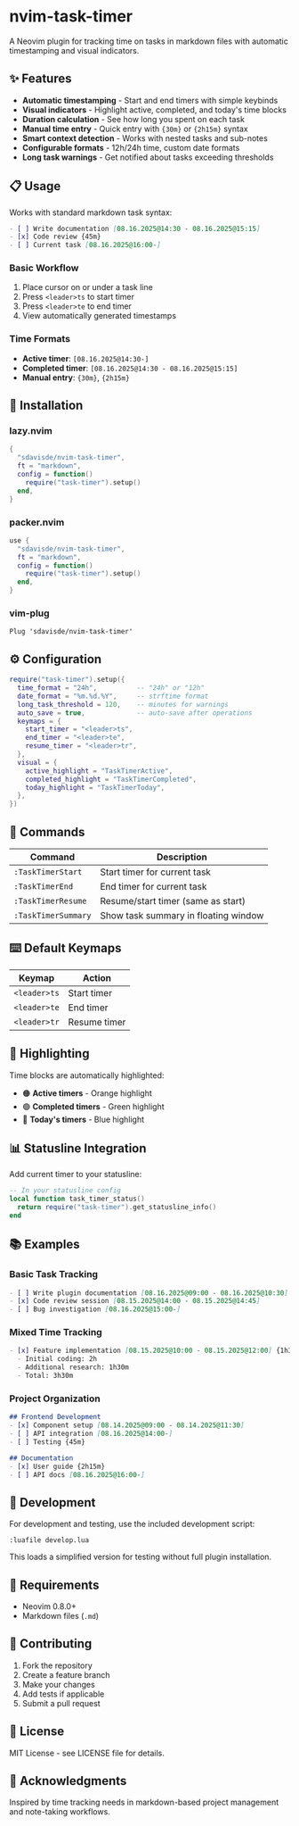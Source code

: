 # nvim-task-timer

A Neovim plugin for tracking time on tasks in markdown files with automatic timestamping and visual indicators.

## ✨ Features

- **Automatic timestamping** - Start and end timers with simple keybinds
- **Visual indicators** - Highlight active, completed, and today's time blocks
- **Duration calculation** - See how long you spent on each task
- **Manual time entry** - Quick entry with `{30m}` or `{2h15m}` syntax
- **Smart context detection** - Works with nested tasks and sub-notes
- **Configurable formats** - 12h/24h time, custom date formats
- **Long task warnings** - Get notified about tasks exceeding thresholds

## 📋 Usage

Works with standard markdown task syntax:

```markdown
- [ ] Write documentation [08.16.2025@14:30 - 08.16.2025@15:15]
- [x] Code review {45m}
- [ ] Current task [08.16.2025@16:00-]
```

### Basic Workflow

1. Place cursor on or under a task line
2. Press `<leader>ts` to start timer
3. Press `<leader>te` to end timer  
4. View automatically generated timestamps

### Time Formats

- **Active timer**: `[08.16.2025@14:30-]`
- **Completed timer**: `[08.16.2025@14:30 - 08.16.2025@15:15]`
- **Manual entry**: `{30m}`, `{2h15m}`

## 🚀 Installation

### lazy.nvim

```lua
{
  "sdavisde/nvim-task-timer",
  ft = "markdown",
  config = function()
    require("task-timer").setup()
  end,
}
```

### packer.nvim

```lua
use {
  "sdavisde/nvim-task-timer",
  ft = "markdown",
  config = function()
    require("task-timer").setup()
  end,
}
```

### vim-plug

```vim
Plug 'sdavisde/nvim-task-timer'
```

## ⚙️ Configuration

```lua
require("task-timer").setup({
  time_format = "24h",          -- "24h" or "12h"
  date_format = "%m.%d.%Y",     -- strftime format
  long_task_threshold = 120,    -- minutes for warnings
  auto_save = true,             -- auto-save after operations
  keymaps = {
    start_timer = "<leader>ts",
    end_timer = "<leader>te",
    resume_timer = "<leader>tr",
  },
  visual = {
    active_highlight = "TaskTimerActive",
    completed_highlight = "TaskTimerCompleted", 
    today_highlight = "TaskTimerToday",
  },
})
```

## 🎯 Commands

| Command | Description |
|---------|-------------|
| `:TaskTimerStart` | Start timer for current task |
| `:TaskTimerEnd` | End timer for current task |
| `:TaskTimerResume` | Resume/start timer (same as start) |
| `:TaskTimerSummary` | Show task summary in floating window |

## ⌨️ Default Keymaps

| Keymap | Action |
|--------|--------|
| `<leader>ts` | Start timer |
| `<leader>te` | End timer |
| `<leader>tr` | Resume timer |

## 🎨 Highlighting

Time blocks are automatically highlighted:
- 🟠 **Active timers** - Orange highlight
- 🟢 **Completed timers** - Green highlight  
- 🔵 **Today's timers** - Blue highlight

## 📊 Statusline Integration

Add current timer to your statusline:

```lua
-- In your statusline config
local function task_timer_status()
  return require("task-timer").get_statusline_info()
end
```

## 📚 Examples

### Basic Task Tracking
```markdown
- [ ] Write plugin documentation [08.16.2025@09:00 - 08.16.2025@10:30]
- [x] Code review session [08.15.2025@14:00 - 08.15.2025@14:45]
- [ ] Bug investigation [08.16.2025@15:00-]
```

### Mixed Time Tracking
```markdown
- [x] Feature implementation [08.15.2025@10:00 - 08.15.2025@12:00] {1h30m}
  - Initial coding: 2h
  - Additional research: 1h30m
  - Total: 3h30m
```

### Project Organization
```markdown
## Frontend Development
- [x] Component setup [08.14.2025@09:00 - 08.14.2025@11:30]
- [ ] API integration [08.16.2025@14:00-]
- [ ] Testing {45m}

## Documentation  
- [x] User guide {2h15m}
- [ ] API docs [08.16.2025@16:00-]
```

## 🔧 Development

For development and testing, use the included development script:

```vim
:luafile develop.lua
```

This loads a simplified version for testing without full plugin installation.

## 📝 Requirements

- Neovim 0.8.0+
- Markdown files (`.md`)

## 🤝 Contributing

1. Fork the repository
2. Create a feature branch
3. Make your changes
4. Add tests if applicable
5. Submit a pull request

## 📄 License

MIT License - see LICENSE file for details.

## 🙏 Acknowledgments

Inspired by time tracking needs in markdown-based project management and note-taking workflows.